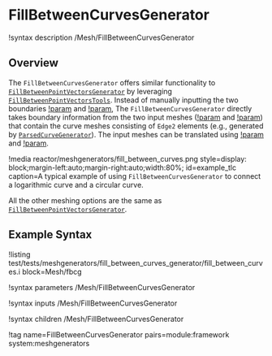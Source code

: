 # FillBetweenCurvesGenerator

!syntax description /Mesh/FillBetweenCurvesGenerator

## Overview

The `FillBetweenCurvesGenerator` offers similar functionality to [`FillBetweenPointVectorsGenerator`](/FillBetweenPointVectorsGenerator.md) by leveraging [`FillBetweenPointVectorsTools`](/FillBetweenPointVectorsTools.md). Instead of manually inputting the two boundaries [!param](/Mesh/FillBetweenPointVectorsGenerator/positions_vector_1) and [!param](/Mesh/FillBetweenPointVectorsGenerator/positions_vector_2), The `FillBetweenCurvesGenerator` directly takes boundary information from the two input meshes ([!param](/Mesh/FillBetweenCurvesGenerator/input_mesh_1) and [!param](/Mesh/FillBetweenCurvesGenerator/input_mesh_2)) that contain the curve meshes consisting of `Edge2` elements (e.g., generated by [`ParsedCurveGenerator`](/ParsedCurveGenerator.md)). The input meshes can be translated using [!param](/Mesh/FillBetweenCurvesGenerator/mesh_1_shift) and [!param](/Mesh/FillBetweenCurvesGenerator/mesh_2_shift).

!media reactor/meshgenerators/fill_between_curves.png
      style=display: block;margin-left:auto;margin-right:auto;width:80%;
      id=example_tlc
      caption=A typical example of using `FillBetweenCurvesGenerator` to connect a logarithmic curve and a circular curve.

All the other meshing options are the same as [`FillBetweenPointVectorsGenerator`](/FillBetweenPointVectorsGenerator.md).

## Example Syntax

!listing test/tests/meshgenerators/fill_between_curves_generator/fill_between_curves.i block=Mesh/fbcg

!syntax parameters /Mesh/FillBetweenCurvesGenerator

!syntax inputs /Mesh/FillBetweenCurvesGenerator

!syntax children /Mesh/FillBetweenCurvesGenerator

!tag name=FillBetweenCurvesGenerator pairs=module:framework system:meshgenerators
